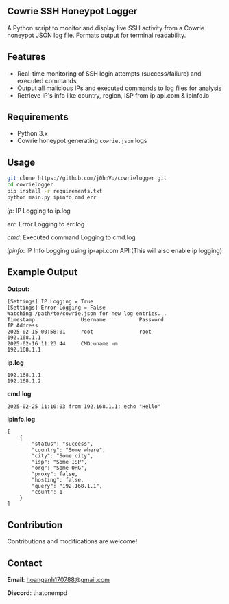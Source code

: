 ## Cowrie SSH Honeypot Logger

A Python script to monitor and display live SSH activity from a Cowrie honeypot JSON log file. Formats output for terminal readability.

## Features
- Real-time monitoring of SSH login attempts (success/failure) and executed commands
- Output all malicious IPs and executed commands to log files for analysis
- Retrieve IP's info like country, region, ISP from ip.api.com & ipinfo.io

## Requirements
- Python 3.x
- Cowrie honeypot generating `cowrie.json` logs

## Usage
   ```bash
   git clone https://github.com/j0hnVu/cowrielogger.git
   cd cowrielogger
   pip install -r requirements.txt
   python main.py ipinfo cmd err
   ```

   *ip*: IP Logging to ip.log

   *err*: Error Logging to err.log

   *cmd*: Executed command Logging to cmd.log

   *ipinfo*: IP Info Logging using ip-api.com API (This will also enable ip logging)

## Example Output

**Output:**
``` 
[Settings] IP Logging = True
[Settings] Error Logging = False
Watching /path/to/cowrie.json for new log entries...
Timestamp               Username           Password                   IP Address                    
2025-02-15 00:58:01     root               root                       192.168.1.1
2025-02-16 11:23:44     CMD:uname -m                                  192.168.1.1
```

**ip.log**
```
192.168.1.1
192.168.1.2
```

**cmd.log**
```
2025-02-25 11:10:03 from 192.168.1.1: echo "Hello"
```

**ipinfo.log**
```
[
    {
        "status": "success",
        "country": "Some where",
        "city": "Some city",
        "isp": "Some ISP",
        "org": "Some ORG",
        "proxy": false,
        "hosting": false,
        "query": "192.168.1.1",
        "count": 1
    }
]
```


## Contribution
Contributions and modifications are welcome!

## Contact
**Email**: hoanganh170788@gmail.com

**Discord**: thatonempd
